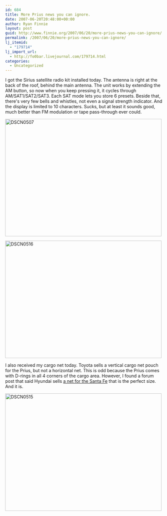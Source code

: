 ```yaml
---
id: 684
title: More Prius news you can ignore.
date: 2007-06-20T20:48:00+00:00
author: Ryan Finnie
layout: post
guid: http://www.finnie.org/2007/06/20/more-prius-news-you-can-ignore/
permalink: /2007/06/20/more-prius-news-you-can-ignore/
lj_itemid:
  - "179714"
lj_import_url:
  - http://fo0bar.livejournal.com/179714.html
categories:
  - Uncategorized
---
```

I got the Sirius satellite radio kit installed today. The antenna is right at the back of the roof, behind the main antenna. The unit works by extending the AM button, so now when you keep pressing it, it cycles through AM/SAT1/SAT2/SAT3. Each SAT mode lets you store 6 presets. Beside that, there's very few bells and whistles, not even a signal strength indicator. And the display is limited to 10 characters. Sucks, but at least it sounds good, much better than FM modulation or tape pass-through ever could.

[<img src="http://farm2.static.flickr.com/1369/578561646_e50984f816.jpg" width="500" height="375" alt="DSCN0507" />](http://www.flickr.com/photos/fo0bar/578561646/ "Photo Sharing")

[<img src="http://farm2.static.flickr.com/1427/578490663_8db14bd829.jpg" width="500" height="375" alt="DSCN0516" />](http://www.flickr.com/photos/fo0bar/578490663/ "Photo Sharing")

I also received my cargo net today. Toyota sells a vertical cargo net pouch for the Prius, but not a horizontal net. This is odd because the Prius comes with D-rings in all 4 corners of the cargo area. However, I found a forum post that said Hyundai sells [a net for the Santa Fe](https://www.hyundaipartsonline.com/product_info.php/products_id/50) that is the perfect size. And it is.

[<img src="http://farm2.static.flickr.com/1380/578490117_87cc8b0d84.jpg" width="500" height="375" alt="DSCN0515" />](http://www.flickr.com/photos/fo0bar/578490117/ "Photo Sharing")
